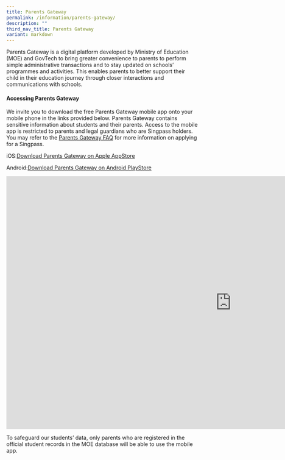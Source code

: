 ```yaml
---
title: Parents Gateway
permalink: /information/parents-gateway/
description: ""
third_nav_title: Parents Gateway
variant: markdown
---
```

Parents Gateway is a digital platform developed by Ministry of Education (MOE) and GovTech to bring greater convenience to parents to perform simple administrative transactions and to stay updated on schools’ programmes and activities. This enables parents to better support their child in their education journey through closer interactions and communications with schools.

#### **Accessing Parents Gateway**
We invite you to download the free Parents Gateway mobile app onto your mobile phone in the links provided below. Parents Gateway contains sensitive information about students and their parents. Access to the mobile app is restricted to parents and legal guardians who are Singpass holders. You may refer to the&nbsp;[Parents Gateway FAQ](https://staging.d3haevm43m8pfu.amplifyapp.com/information/parents-gateway/FAQ/)&nbsp;for more information on applying for a Singpass.

iOS:[Download Parents Gateway on Apple AppStore](https://itunes.apple.com/sg/app/parents-gateway/id1267198708?mt=8)  
  
Android:[Download Parents Gateway on Android PlayStore](https://play.google.com/store/apps/details?id=com.moe.pgp&amp;hl=en_SG)

<iframe width="1180" height="664" src="https://www.youtube.com/embed/tW9jwyuovOo" title="Parents Gateway Onboarding video for Parents" frameborder="0" allow="accelerometer; autoplay; clipboard-write; encrypted-media; gyroscope; picture-in-picture" allowfullscreen=""></iframe>

To safeguard our students’ data, only parents who are registered in the official student records in the MOE database will be able to use the mobile app.


